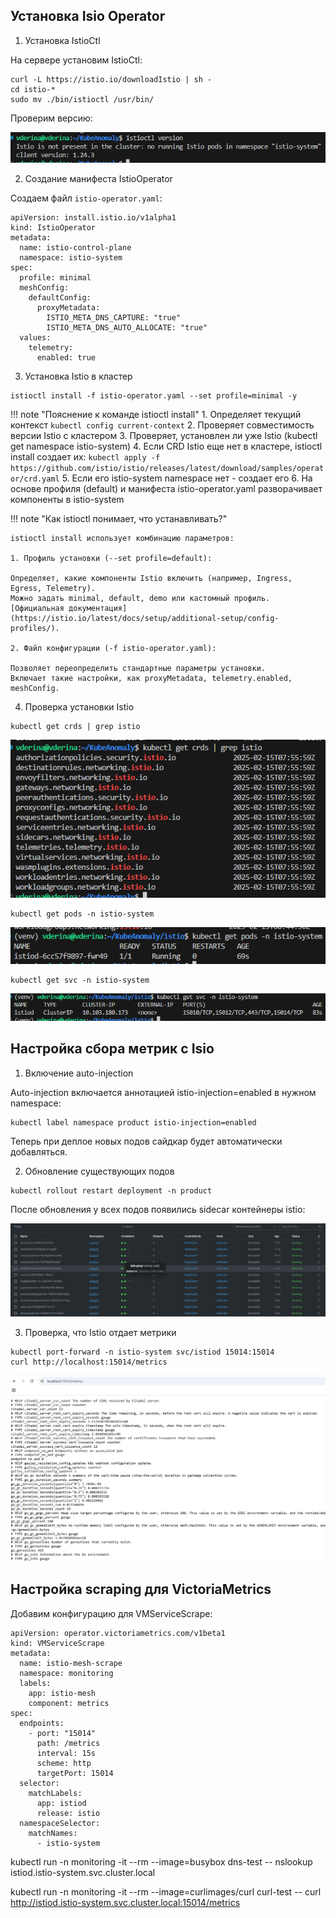 ## Установка Isio Operator

1. Установка IstioCtl

На сервере установим IstioCtl:

```
curl -L https://istio.io/downloadIstio | sh -
cd istio-*
sudo mv ./bin/istioctl /usr/bin/
```

Проверим версию:

![alt text](images/image-3-1.png)

2. Создание манифеста IstioOperator

Создаем файл `istio-operator.yaml`:

```
apiVersion: install.istio.io/v1alpha1
kind: IstioOperator
metadata:
  name: istio-control-plane
  namespace: istio-system
spec:
  profile: minimal
  meshConfig:
    defaultConfig:
      proxyMetadata:
        ISTIO_META_DNS_CAPTURE: "true"
        ISTIO_META_DNS_AUTO_ALLOCATE: "true"
  values:
    telemetry:
      enabled: true
```

3. Установка Istio в кластер

```
istioctl install -f istio-operator.yaml --set profile=minimal -y
```

!!! note "Пояснение к команде istioctl install"
    1. Определяет текущий контекст `kubectl config current-context`
    2. Проверяет совместимость версии Istio с кластером
    3. Проверяет, установлен ли уже Istio (kubectl get namespace istio-system)
    4. Если CRD Istio еще нет в кластере, istioctl install создает их: `kubectl apply -f https://github.com/istio/istio/releases/latest/download/samples/operator/crd.yaml`
    5. Если его istio-system namespace нет - создает его
    6. На основе профиля (default) и манифеста istio-operator.yaml разворачивает компоненты в istio-system


!!! note "Как istioctl понимает, что устанавливать?"

    istioctl install использует комбинацию параметров:

    1. Профиль установки (--set profile=default):

    Определяет, какие компоненты Istio включить (например, Ingress, Egress, Telemetry).
    Можно задать minimal, default, demo или кастомный профиль. [Официальная документация](https://istio.io/latest/docs/setup/additional-setup/config-profiles/). 

    2. Файл конфигурации (-f istio-operator.yaml):

    Позволяет переопределить стандартные параметры установки.
    Включает такие настройки, как proxyMetadata, telemetry.enabled, meshConfig.

4. Проверка установки Istio

```
kubectl get crds | grep istio
```

![alt text](image-5.png)

```
kubectl get pods -n istio-system
```

![alt text](image-6.png)

```
kubectl get svc -n istio-system
```

![alt text](image-7.png)

## Настройка сбора метрик с Isio

1. Включение auto-injection

Auto-injection включается аннотацией istio-injection=enabled в нужном namespace:

```
kubectl label namespace product istio-injection=enabled
```

Теперь при деплое новых подов сайдкар будет автоматически добавляться. 

2. Обновление существующих подов

```
kubectl rollout restart deployment -n product
```

После обновления у всех подов появились sidecar контейнеры istio:

![alt text](image-8.png)

3. Проверка, что Istio отдает метрики

```
kubectl port-forward -n istio-system svc/istiod 15014:15014
curl http://localhost:15014/metrics
```

![alt text](image-9.png)

## Настройка scraping для VictoriaMetrics

Добавим конфигурацию для VMServiceScrape:

```
apiVersion: operator.victoriametrics.com/v1beta1
kind: VMServiceScrape
metadata:
  name: istio-mesh-scrape
  namespace: monitoring
  labels:
    app: istio-mesh
    component: metrics
spec:
  endpoints:
    - port: "15014"
      path: /metrics
      interval: 15s
      scheme: http
      targetPort: 15014
  selector:
    matchLabels:
      app: istiod
      release: istio
  namespaceSelector:
    matchNames:
      - istio-system
```

kubectl run -n monitoring -it --rm --image=busybox dns-test -- nslookup istiod.istio-system.svc.cluster.local

kubectl run -n monitoring -it --rm --image=curlimages/curl curl-test -- curl http://istiod.istio-system.svc.cluster.local:15014/metrics